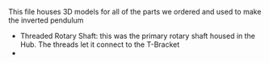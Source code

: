 This file houses 3D models for all of the parts we ordered and used to make the inverted pendulum

- Threaded Rotary Shaft: this was the primary rotary shaft housed in the Hub. The threads let it connect to the T-Bracket
- 
